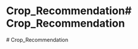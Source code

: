 # Crop_Recommendation#   C r o p _ R e c o m m e n d a t i o n  
 #   C r o p _ R e c o m m e n d a t i o n  
 